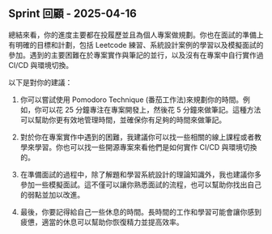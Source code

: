 ## Sprint 回顧 - 2025-04-16

總結來看，你的進度主要都在投履歷並且為個人專案做規劃。你也在面試的準備上有明確的目標和計劃，包括 Leetcode 練習、系統設計案例的學習以及模擬面試的參加。遇到的主要困難在於專案實作與筆記的並行，以及沒有在專案中自行實作過 CI/CD 與環境切換。

以下是對你的建議：

1. 你可以嘗試使用 Pomodoro Technique (番茄工作法)來規劃你的時間。例如，你可以花 25 分鐘專注在專案開發上，然後花 5 分鐘來做筆記。這種方法可以幫助你更有效地管理時間，並確保你有足夠的時間來做筆記。

2. 對於你在專案實作中遇到的困難，我建議你可以找一些相關的線上課程或者教學來學習。你也可以找一些開源專案來看他們是如何實作 CI/CD 與環境切換的。

3. 在準備面試的過程中，除了解題和學習系統設計的理論知識外，我也建議你多參加一些模擬面試。這不僅可以讓你熟悉面試的流程，也可以幫助你找出自己的弱點並加以改進。

4. 最後，你要記得給自己一些休息的時間。長時間的工作和學習可能會讓你感到疲憊，適當的休息可以幫助你恢復精力並提高效率。
